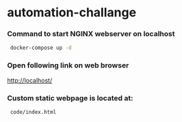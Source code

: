 # automation-challange


### Command to start NGINX webserver on localhost 
```bash
 docker-compose up -d    
```
### Open following link on web browser

[http://localhost/](http://localhost/)

### Custom static webpage is located at:

```bash
 code/index.html    
```